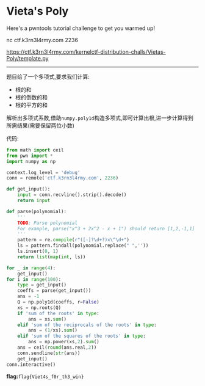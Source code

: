 # Vieta's Poly

Here's a pwntools tutorial challenge to get you warmed up!

nc ctf.k3rn3l4rmy.com 2236

https://ctf.k3rn3l4rmy.com/kernelctf-distribution-challs/Vietas-Poly/template.py

---

题目给了一个多项式,要求我们计算:

* 根的和
* 根的倒数的和
* 根的平方的和

解析出多项式系数,借助`numpy.poly1d`构造多项式,即可计算出根,进一步计算得到所需结果(需要保留两位小数)

代码:

```python
from math import ceil
from pwn import *
import numpy as np

context.log_level = 'debug'
conn = remote('ctf.k3rn3l4rmy.com', 2236)

def get_input():
    input = conn.recvline().strip().decode()
    return input

def parse(polynomial):
    '''
    TODO: Parse polynomial
    For example, parse("x^3 + 2x^2 - x + 1") should return [1,2,-1,1]
    '''
    pattern = re.compile(r"([-]?\d+?)x\^\d+")
    ls = pattern.findall(polynomial.replace(" ",''))
    ls.insert(0, 1)
    return list(map(int, ls))

for _ in range(4):
    get_input()
for i in range(100):
    type = get_input()
    coeffs = parse(get_input())
    ans = -1
    Q = np.poly1d(coeffs, r=False)
    xs = np.roots(Q)
    if 'sum of the roots' in type:
        ans = xs.sum()
    elif 'sum of the reciprocals of the roots' in type:
        ans = (1/xs).sum()
    elif 'sum of the squares of the roots' in type:
        ans = np.power(xs,2).sum()
    ans = ceil(round(ans.real,2))
    conn.sendline(str(ans))
    get_input()
conn.interactive()

```

**flag:**`flag{Viet4s_f0r_th3_win}`